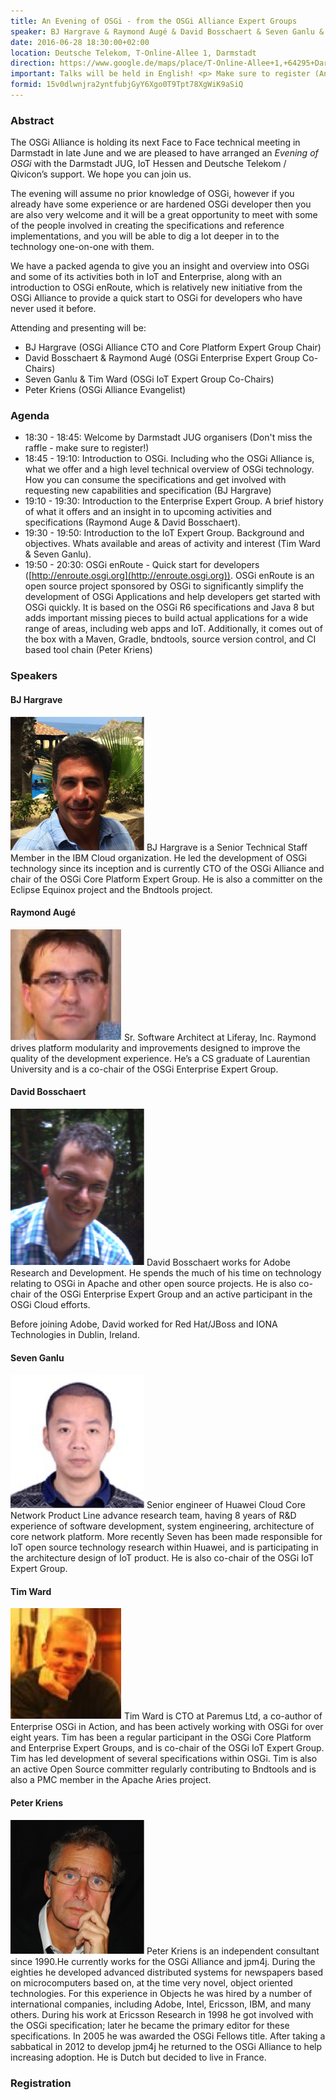 ```yaml
---
title: An Evening of OSGi - from the OSGi Alliance Expert Groups
speaker: BJ Hargrave & Raymond Augé & David Bosschaert & Seven Ganlu & Tim Ward & Peter Kriens
date: 2016-06-28 18:30:00+02:00
location: Deutsche Telekom, T-Online-Allee 1, Darmstadt
direction: https://www.google.de/maps/place/T-Online-Allee+1,+64295+Darmstadt/@49.86471,8.6232713,17z/data=!3m1!4b1!4m5!3m4!1s0x47bd709dcdebef67:0x5b0032c42cc77a93!8m2!3d49.86471!4d8.62546
important: Talks will be held in English! <p> Make sure to register (Anmeldung) at most 24h in advance!
formid: 15v0dlwnjra2yntfubjGyY6Xgo0T9Tpt78XgWiK9aSiQ
---
```


### Abstract

The OSGi Alliance is holding its next Face to Face technical meeting in Darmstadt in late June and we are pleased to have arranged an _Evening of OSGi_ with the Darmstadt JUG, IoT Hessen and Deutsche Telekom / Qivicon’s support. 
We hope you can join us.

The evening will assume no prior knowledge of OSGi, however if you already have some experience  or are hardened OSGi developer then you are also very welcome and it will be a great opportunity to meet with some of the people involved in creating the specifications and reference implementations, and you will be able to dig a lot deeper in to the technology one-on-one with them.

We have a packed agenda to give you an insight and overview into OSGi and some of its activities both in IoT and Enterprise, along with an introduction to OSGi enRoute, which is relatively new initiative from the OSGi Alliance to 
provide a quick start to OSGi for developers who have never used it before.   

Attending and presenting will be:

* BJ Hargrave (OSGi Alliance CTO and Core Platform Expert Group Chair)
* David Bosschaert & Raymond Augé (OSGi Enterprise Expert Group Co-Chairs)
* Seven Ganlu & Tim Ward (OSGi IoT Expert Group Co-Chairs)
* Peter Kriens (OSGi Alliance Evangelist)

### Agenda

<!--| *Time*        | *Topic* | *Speaker(s)*        |-->
<!--| ------------- | ------- | -------------------:|-->

* 18:30 - 18:45: Welcome by Darmstadt JUG organisers (Don't miss the raffle - make sure to register!)
* 18:45 - 19:10: Introduction to OSGi. Including who the OSGi Alliance is, what we offer and a high level technical overview of OSGi technology. How you can consume the specifications and get involved with requesting new capabilities and specification (BJ Hargrave) 
* 19:10 - 19:30: Introduction to the Enterprise Expert Group. A brief history of what it offers and an insight in to upcoming activities and specifications	(Raymond Auge & David Bosschaert).
* 19:30 - 19:50: Introduction to the IoT Expert Group. Background and objectives. Whats available and areas of activity and interest (Tim Ward & Seven Ganlu).
* 19:50 - 20:30: OSGi enRoute - Quick start for developers ([http://enroute.osgi.org](http://enroute.osgi.org)). OSGi enRoute is an open source project sponsored by OSGi to significantly simplify the development of OSGi Applications and help developers get started with OSGi quickly. It is based on the OSGi R6 specifications and Java 8 but adds important missing pieces to build actual applications for a wide range of areas, including web apps and IoT. Additionally, it comes out of the box with a Maven, Gradle, bndtools, source version control, and CI based tool chain (Peter Kriens) 

### Speakers

#### BJ Hargrave

<img src="/images/speaker/osgi-bj-hargrave.png" class="speakerpic"/>
BJ Hargrave is a Senior Technical Staff Member in the IBM Cloud organization. He led the development of OSGi technology since its inception and is currently CTO of the OSGi Alliance and chair of the OSGi Core Platform Expert Group. He is also a committer on the Eclipse Equinox project and the Bndtools project.
	
#### Raymond Augé

<img src="/images/speaker/osgi-raymond-auge.png" class="speakerpic"/>
Sr. Software Architect at Liferay, Inc. Raymond drives platform modularity and improvements designed to improve the quality of the development experience. He’s a CS graduate of Laurentian University and is a co-chair of the OSGi Enterprise Expert Group.
	
#### David Bosschaert

<img src="/images/speaker/osgi-david-bosschaert.png" class="speakerpic"/>
David Bosschaert works for Adobe Research and Development. He spends the much of his time on technology relating to OSGi in Apache and other open source projects. He is also co-chair of the OSGi Enterprise Expert Group and an active participant in the OSGi Cloud efforts.

Before joining Adobe, David worked for Red Hat/JBoss and IONA Technologies in Dublin, Ireland.
	
#### Seven Ganlu

<img src="/images/speaker/osgi-seven-ganlu.png" class="speakerpic"/>
Senior engineer of Huawei Cloud Core Network Product Line advance research team, having 8 years of R&D experience of software development, system engineering, architecture of core network platform. More recently Seven has been made responsible for IoT open source technology research within Huawei, and is participating in the architecture design of IoT product. He is also co-chair of the OSGi IoT Expert Group.
	
#### Tim Ward

<img src="/images/speaker/osgi-tim-ward.png" class="speakerpic"/>
Tim Ward is CTO at Paremus Ltd, a co-author of Enterprise OSGi in Action, and has been actively working with OSGi for over eight years. Tim has been a regular participant in the OSGi Core Platform and Enterprise Expert Groups, and is co-chair of the OSGi IoT Expert Group. Tim has led development of several specifications within OSGi. Tim is also an active Open Source committer regularly contributing to Bndtools and is also a PMC member in the Apache Aries project.
	
#### Peter Kriens

<img src="/images/speaker/osgi-peter-kriens.png" class="speakerpic"/>
Peter Kriens is an independent consultant since 1990.He currently works for the OSGi Alliance and jpm4j. During the eighties he developed advanced distributed systems for newspapers based on microcomputers based on, at the time very novel, object oriented technologies. For this experience in Objects he was hired by a number of international companies, including Adobe, Intel, Ericsson, IBM, and many others. During his work at Ericsson Research in 1998 he got involved with the OSGi specification; later he became the primary editor for these specifications. In 2005 he was awarded the OSGi Fellows title. After taking a sabbatical in 2012 to develop jpm4j he returned to the OSGi Alliance to help increasing adoption. He is Dutch but decided to live in France.

### Registration